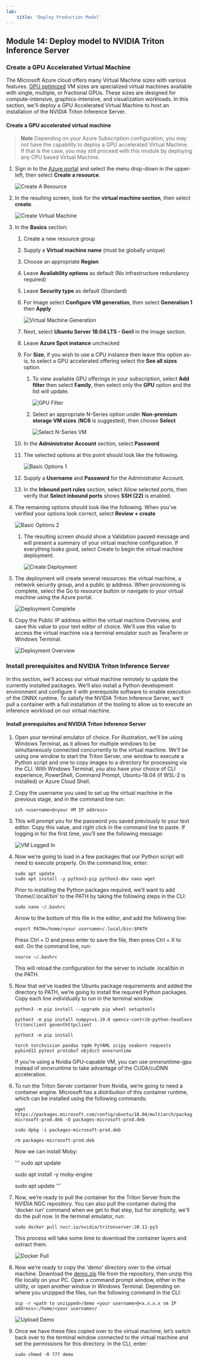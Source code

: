 ```yaml
---
lab:
    title: 'Deploy Production Model'
---
```

## Module 14: Deploy model to NVIDIA Triton Inference Server

### Create a GPU Accelerated Virtual Machine
The Microsoft Azure cloud offers many Virtual Machine sizes with various features. [GPU optimized](https://learn.microsoft.com/en-us/azure/virtual-machines/sizes-gpu) VM sizes are specialized virtual machines available with single, multiple, or fractional GPUs. These sizes are designed for compute-intensive, graphics-intensive, and visualization workloads. In this section, we'll deploy a GPU Accelerated Virtual Machine to host an installation of the NVIDIA Triton Inference Server.

#### Create a GPU accelerated virtual machine

> **Note**
> Depending on your Azure Subscription configuration, you may not have the capability to deploy a GPU accelerated Virtual Machine. If that is the case, you may still proceed with this module by deploying any CPU based Virtual Machine.

1. Sign in to the [Azure portal](https://portal.azure.com/) and select the menu drop-down in the upper-left, then select **Create a resource**.

    ![Create A Resource](../images/14/2-create-a-resource.png)

1. In the resulting screen, look for the **virtual machine section**, then select **create**.

    ![Create Virtual Machine](../images/14/2-create-virtual-machine.png)

1. In the **Basics** section:

	1. Create a new resource group

	1. Supply a **Virtual machine name** (must be globally unique)

	1. Choose an appropriate **Region**

	1. Leave **Availability options** as default (No infrastructure redundancy required)

	1. Leave **Security type** as default (Standard)

	1. For Image select **Configure VM generation**, then select **Generation 1** then **Apply**

        ![Virtual Machine Generation](../images/14/2-vm-generation.png)

	1. Next, select **Ubuntu Server 18.04 LTS - Gen1** in the Image section.

	1. Leave **Azure Spot instance** unchecked

	1. For **Size**, if you wish to use a CPU instance then leave this option as-is, to select a GPU accelerated offering select the **See all sizes** option.

		1. To view available GPU offerings in your subscription, select **Add filter** then select **Family**, then select only the **GPU** option and the list will update.

            ![GPU Filter](../images/14/2-gpu-filter.png)

		1. Select an appropriate N-Series option under **Non-premium storage VM sizes** (**NC6** is suggested), then choose **Select**

            ![Select N-Series VM](../images/14/2-select-n-series-vm.png)

	1. In the **Administrator Account** section, select **Password**

	1. The selected options at this point should look like the following.
	
        ![Basic Options 1](../images/14/2-basic-options-1.png)

	1. Supply a **Username** and **Password** for the Administrator Account.

	1. In the **Inbound port rules** section, select Allow selected ports, then verify that **Select inbound ports** shows **SSH (22)** is enabled.

1. The remaining options should look like the following. When you've verified your options look correct, select **Review + create**

    ![Basic Options 2](../images/14/2-basic-options-2.png)

	1. The resulting screen should show a Validation passed message and will present a summary of your virtual machine configuration. If everything looks good, select Create to begin the virtual machine deployment.

	    ![Create Deployment](../images/14/2-create-deployment.png)

1. The deployment will create several resources: the virtual machine, a network security group, and a public ip address. When provisioning is complete, select the Go to resource button or navigate to your virtual machine using the Azure portal.

    ![Deployment Complete](../images/14/2-deployment-complete.png)

1. Copy the Public IP address within the virtual machine Overview, and save this value to your text editor of choice. We'll use this value to access the virtual machine via a terminal emulator such as TeraTerm or Windows Terminal.

    ![Deployment Overview](../images/14/2-vm-overview.png)

### Install prerequisites and NVIDIA Triton Inference Server
In this section, we'll access our virtual machine remotely to update the currently installed packages. We'll also install a Python development environment and configure it with prerequisite software to enable execution of the ONNX runtime. To satisfy the NVIDIA Triton Inference Server, we'll pull a container with a full installation of the tooling to allow us to execute an inference workload on our virtual machine.

#### Install prerequisites and NVIDIA Triton Inference Server
1. Open your terminal emulator of choice. For illustration, we’ll be using Windows Terminal, as it allows for multiple windows to be simultaneously connected concurrently to the virtual machine. We’ll be using one window to start the Triton Server, one window to execute a Python script and one to copy images to a directory for processing via the CLI. With Windows Terminal, you also have your choice of CLI experience, PowerShell, Command Prompt, Ubuntu-18.04 (if WSL-2 is installed) or Azure Cloud Shell.

1. Copy the username you used to set up the virtual machine in the previous stage, and in the command line run:

    ```
    ssh <username>@<your VM IP address>
    ```

1. This will prompt you for the password you saved previously to your text editor. Copy this value, and right click in the command line to paste. If logging in for the first time, you’ll see the following message:

    ![VM Logged In](../images/14/3-vm-logged-in.png)

1. Now we’re going to load in a few packages that our Python script will need to execute properly. On the command line, enter:

	```
	sudo apt update
	sudo apt install -y python3-pip python3-dev nano wget
	```

	Prior to installing the Python packages required, we’ll want to add ‘/home/<your username>/.local/bin’ to the PATH by taking the following steps in the CLI:

	```
	sudo nano ~/.bashrc
	```

	Arrow to the bottom of this file in the editor, and add the following line:

	```
	export PATH=/home/<your username>/.local/bin:$PATH
	```

	Press Ctrl + O and press enter to save the file, then press Ctrl + X to exit. On the command line, run:

	```
	source ~/.bashrc
	```

	This will reload the configuration for the server to include .local/bin in the PATH.

1. Now that we’ve loaded the Ubuntu package requirements and added the directory to PATH, we’re going to install the required Python packages. Copy each line individually to run in the terminal window.

	```
	python3 -m pip install --upgrade pip wheel setuptools

	python3 -m pip install numpy>=1.19.0 opencv-contrib-python-headless tritonclient geventhttpclient

	python3 -m pip install

	torch torchvision pandas tqdm PyYAML scipy seaborn requests pybind11 pytest protobuf objdict onnxruntime
	```

	If you're using a Nvidia GPU-capable VM, you can use onnxruntime-gpu instead of onnxruntime to take advantage of the CUDA/cuDNN acceleration.

1. To run the Triton Server container from Nvidia, we’re going to need a container engine. Microsoft has a distribution of this container runtime, which can be installed using the following commands:

	```
	wget https://packages.microsoft.com/config/ubuntu/18.04/multiarch/packages-microsoft-prod.deb -O packages-microsoft-prod.deb

	sudo dpkg -i packages-microsoft-prod.deb

	rm packages-microsoft-prod.deb
	```

	Now we can install Moby:

	'''
	sudo apt update

	sudo apt install -y moby-engine

	sudo apt update
	'''

1. Now, we’re ready to pull the container for the Triton Server from the NVIDIA NGC repository. You can also pull the container during the 'docker run' command when we get to that step, but for simplicity, we'll do the pull now. In the terminal emulator, run:

	```
	sudo docker pull nvcr.io/nvidia/tritonserver:20.11-py3
	```

	This process will take some time to download the container layers and extract them.

	![Docker Pull](../images/14/3-docker-pull.png)

1. Now we’re ready to copy the 'demo' directory over to the virtual machine. Download the [demo.zip](https://github.com/microsoft/Develop-Custom-Object-Detection-Models-with-NVIDIA-and-Azure-ML-Studio/raw/main/demo.zip) file from the repository, then unzip this file locally on your PC. Open a command prompt window, either in the utility, or open another window in Windows Terminal. Depending on where you unzipped the files, run the following command in the CLI:

	```
	scp -r <path to unzipped>/demo <your username>@<x.x.x.x vm IP address>:/home/<your username>/
	```

	![Upload Demo](../images/14/3-upload-demo.png)

1. Once we have these files copied over to the virtual machine, let’s switch back over to the terminal window connected to the virtual machine and set the permissions for this directory. In the CLI, enter:

	```
	sudo chmod -R 777 demo
	```
